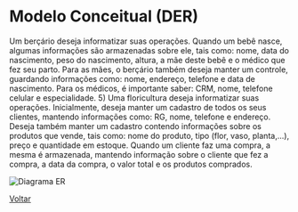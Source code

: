 # Modelo Conceitual (DER)

Um berçário deseja informatizar suas operações. Quando um bebê  nasce, algumas informações são armazenadas sobre ele, tais como:  nome, data do nascimento, peso do nascimento, altura, a mãe deste  bebê e o médico que fez seu parto. Para as mães, o berçário também  deseja manter um controle, guardando informações como: nome,  endereço, telefone e data de nascimento. Para os médicos, é importante  saber: CRM, nome, telefone celular e especialidade. 
5) Uma floricultura deseja informatizar suas operações. Inicialmente,  deseja manter um cadastro de todos os seus clientes, mantendo  informações como: RG, nome, telefone e endereço. Deseja também  manter um cadastro contendo informações sobre os produtos que  vende, tais como: nome do produto, tipo (flor, vaso, planta,...), preço e  quantidade em estoque. Quando um cliente faz uma compra, a mesma é 
armazenada, mantendo informação sobre o cliente que fez a compra, a  data da compra, o valor total e os produtos comprados. 

![Diagrama ER]()

[Voltar](../../README.md)